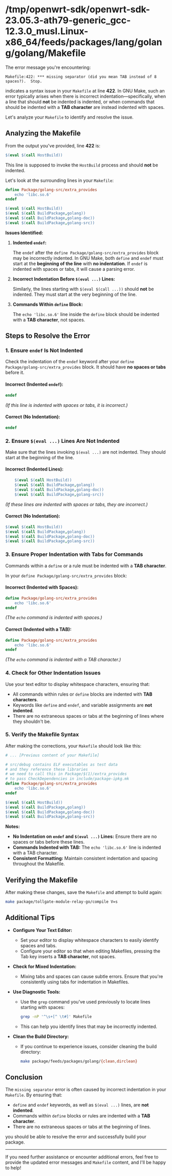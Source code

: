 # /tmp/openwrt-sdk/openwrt-sdk-23.05.3-ath79-generic_gcc-12.3.0_musl.Linux-x86_64/feeds/packages/lang/golang/golang/Makefile

The error message you're encountering:

```
Makefile:422: *** missing separator (did you mean TAB instead of 8 spaces?).  Stop.
```

indicates a syntax issue in your `Makefile` at line **422**. In GNU Make, such an error typically arises when there is incorrect indentation—specifically, when a line that should **not** be indented is indented, or when commands that should be indented with a **TAB character** are instead indented with spaces.

Let's analyze your `Makefile` to identify and resolve the issue.

## Analyzing the Makefile

From the output you've provided, line **422** is:

```makefile
$(eval $(call HostBuild))
```

This line is supposed to invoke the `HostBuild` process and should **not** be indented.

Let's look at the surrounding lines in your `Makefile`:

```makefile
define Package/golang-src/extra_provides
	echo 'libc.so.6'
endef

$(eval $(call HostBuild))
$(eval $(call BuildPackage,golang))
$(eval $(call BuildPackage,golang-doc))
$(eval $(call BuildPackage,golang-src))
```

**Issues Identified:**

1. **Indented `endef`:**

   The `endef` after the `define Package/golang-src/extra_provides` block may be incorrectly indented. In GNU Make, both `define` and `endef` must start at the **beginning of the line** with **no indentation**. If `endef` is indented with spaces or tabs, it will cause a parsing error.

2. **Incorrect Indentation Before `$(eval ...)` Lines:**

   Similarly, the lines starting with `$(eval $(call ...))` should **not** be indented. They must start at the very beginning of the line.

3. **Commands Within `define` Block:**

   The `echo 'libc.so.6'` line inside the `define` block should be indented with a **TAB character**, not spaces.

## Steps to Resolve the Error

### 1. Ensure `endef` Is Not Indented

Check the indentation of the `endef` keyword after your `define Package/golang-src/extra_provides` block. It should have **no spaces or tabs** before it.

#### Incorrect (Indented `endef`):

```makefile
endef
```

*(If this line is indented with spaces or tabs, it is incorrect.)*

#### Correct (No Indentation):

```makefile
endef
```

### 2. Ensure `$(eval ...)` Lines Are Not Indented

Make sure that the lines invoking `$(eval ...)` are not indented. They should start at the beginning of the line.

#### Incorrect (Indented Lines):

```makefile
    $(eval $(call HostBuild))
    $(eval $(call BuildPackage,golang))
    $(eval $(call BuildPackage,golang-doc))
    $(eval $(call BuildPackage,golang-src))
```

*(If these lines are indented with spaces or tabs, they are incorrect.)*

#### Correct (No Indentation):

```makefile
$(eval $(call HostBuild))
$(eval $(call BuildPackage,golang))
$(eval $(call BuildPackage,golang-doc))
$(eval $(call BuildPackage,golang-src))
```

### 3. Ensure Proper Indentation with Tabs for Commands

Commands within a `define` or a rule must be indented with a **TAB character**.

In your `define Package/golang-src/extra_provides` block:

#### Incorrect (Indented with Spaces):

```makefile
define Package/golang-src/extra_provides
    echo 'libc.so.6'
endef
```

*(The `echo` command is indented with spaces.)*

#### Correct (Indented with a TAB):

```makefile
define Package/golang-src/extra_provides
	echo 'libc.so.6'
endef
```

*(The `echo` command is indented with a TAB character.)*

### 4. Check for Other Indentation Issues

Use your text editor to display whitespace characters, ensuring that:

- All commands within rules or `define` blocks are indented with **TAB characters**.
- Keywords like `define` and `endef`, and variable assignments are **not indented**.
- There are no extraneous spaces or tabs at the beginning of lines where they shouldn't be.

### 5. Verify the Makefile Syntax

After making the corrections, your `Makefile` should look like this:

```makefile
# ... [Previous content of your Makefile]

# src/debug contains ELF executables as test data
# and they reference these libraries
# we need to call this in Package/$(1)/extra_provides
# to pass CheckDependencies in include/package-ipkg.mk
define Package/golang-src/extra_provides
	echo 'libc.so.6'
endef

$(eval $(call HostBuild))
$(eval $(call BuildPackage,golang))
$(eval $(call BuildPackage,golang-doc))
$(eval $(call BuildPackage,golang-src))
```

**Notes:**

- **No Indentation on `endef` and `$(eval ...)` Lines:** Ensure there are no spaces or tabs before these lines.
- **Commands Indented with TAB:** The `echo 'libc.so.6'` line is indented with a TAB character.
- **Consistent Formatting:** Maintain consistent indentation and spacing throughout the Makefile.

## Verifying the Makefile

After making these changes, save the `Makefile` and attempt to build again:

```bash
make package/tollgate-module-relay-go/compile V=s
```

## Additional Tips

- **Configure Your Text Editor:**

  - Set your editor to display whitespace characters to easily identify spaces and tabs.
  - Configure your editor so that when editing Makefiles, pressing the Tab key inserts a **TAB character**, not spaces.

- **Check for Mixed Indentation:**

  - Mixing tabs and spaces can cause subtle errors. Ensure that you're consistently using tabs for indentation in Makefiles.

- **Use Diagnostic Tools:**

  - Use the `grep` command you've used previously to locate lines starting with spaces:

    ```bash
    grep -nP '^\s+[^ \t#]' Makefile
    ```

  - This can help you identify lines that may be incorrectly indented.

- **Clean the Build Directory:**

  - If you continue to experience issues, consider cleaning the build directory:

    ```bash
    make package/feeds/packages/golang/{clean,dirclean}
    ```

## Conclusion

The `missing separator` error is often caused by incorrect indentation in your `Makefile`. By ensuring that:

- `define` and `endef` keywords, as well as `$(eval ...)` lines, are **not indented**.
- Commands within `define` blocks or rules are indented with a **TAB character**.
- There are no extraneous spaces or tabs at the beginning of lines.

you should be able to resolve the error and successfully build your package.

---

If you need further assistance or encounter additional errors, feel free to provide the updated error messages and `Makefile` content, and I'll be happy to help!